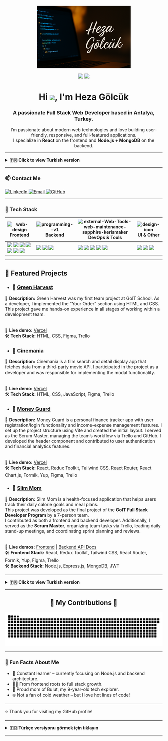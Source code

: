 <p align="center">
  <img src="https://github.com/Hezaarfenn/Hezaarfenn/blob/output/FullStack.png" alt="Heza Gölcük GitHub Banner" width="300px" />
</p>

<div align="center">
  <img height="150" src="https://media4.giphy.com/media/v1.Y2lkPTc5MGI3NjExYWd0bWYxa3A4c244dWYzOTV6ZWlrNW9oOWhmczh6dmFkMmEwZndxYyZlcD12MV9pbnRlcm5hbF9naWZfYnlfaWQmY3Q9Zw/L1R1tvI9svkIWwpVYr/giphy.gif" />
  <img height="150" src="https://media1.giphy.com/media/v1.Y2lkPTc5MGI3NjExN3dxcDl4a3U1MGo1Mng2MHJ5c3Q1OGxrYjhlYmMzZ2Exajl2anBlNCZlcD12MV9pbnRlcm5hbF9naWZfYnlfaWQmY3Q9Zw/1MSVKRopegDjYONwdF/giphy.gif" />
</div>

<h1 align="center">Hi <img align="center" src="https://emojis.slackmojis.com/emojis/images/1577305505/7373/hand_wave.gif?1577305505" width="50" />, I'm Heza Gölcük</h1>
<h3 align="center">A passionate Full Stack Web Developer based in Antalya, Turkey.</h3>

<p align="center">
  I’m passionate about modern web technologies and love building user-friendly, responsive, and full-featured applications.<br/>
  I specialize in <strong>React</strong> on the frontend and <strong>Node.js + MongoDB</strong> on the backend.
</p>

---

<details>
<summary><b>🇹🇷 Click to view Turkish version</b></summary>

<h1 align="center">Merhaba <img align="center" src="https://emojis.slackmojis.com/emojis/images/1577305505/7373/hand_wave.gif?1577305505" width="50" /> Ben Heza Gölcük</h1>
<h3 align="center">Antalya, Türkiye'de yaşayan bir Full Stack Web Geliştiricisiyim.</h3>

<p align="center">
  Modern web teknolojilerine tutku ile bağlıyım. Kullanıcı dostu, duyarlı ve fonksiyonel uygulamalar geliştirmeyi seviyorum.<br/>
  Frontend'de <strong>React</strong>, Backend'de ise <strong>Node.js + MongoDB</strong> ile çalışıyorum.
</p>

</details>

---

### 📫 Contact Me

<p align="left">
  <a href="https://www.linkedin.com/in/heza-g%C3%B6lc%C3%BCk-8a2279312/" target="_blank">
    <img src="https://raw.githubusercontent.com/maurodesouza/profile-readme-generator/master/src/assets/icons/social/linkedin/default.svg" width="52" height="40" alt="LinkedIn" />
  </a>
  <a href="mailto:h.golcuk91@outlook.com" target="_blank">
    <img src="https://upload.wikimedia.org/wikipedia/commons/thumb/7/7e/Gmail_icon_%282020%29.svg/512px-Gmail_icon_%282020%29.svg.png?20221017173631" width="48" alt="Email" />
  </a>
  <a href="https://github.com/hezaarfenn" target="_blank">
    <img src="https://skillicons.dev/icons?i=github" width="40" alt="GitHub" />
  </a>

</p>

---

### 💼 Tech Stack

| <img width="25" height="25" align="center" src="https://img.icons8.com/color/48/web-design.png" alt="web-design"/> Frontend | <img width="30" height="30" align="center" src="https://img.icons8.com/color/48/programming--v1.png" alt="programming--v1"/> Backend | <img width="20" height="20" align="center" src="https://img.icons8.com/external-sapphire-kerismaker/48/external-Web-Tools-web-maintenance-sapphire-kerismaker.png" alt="external-Web-Tools-web-maintenance-sapphire-kerismaker"/> DevOps & Tools | <img width="20" height="20" align="center" src="https://img.icons8.com/color/48/design--v1.png" alt="design-icon"/> UI & Other |
|----------|---------|----------------|------------|
| <img src="https://skillicons.dev/icons?i=html" height="40"/> <img src="https://skillicons.dev/icons?i=css" height="40"/> <img src="https://skillicons.dev/icons?i=js" height="40"/> <img src="https://skillicons.dev/icons?i=react" height="40"/> <img src="https://skillicons.dev/icons?i=redux" height="40"/> <img src="https://skillicons.dev/icons?i=tailwind" height="40"/> <img src="https://cdn.simpleicons.org/bootstrap/7952B3" height="40"/> | <img src="https://skillicons.dev/icons?i=nodejs" height="40"/> <img src="https://skillicons.dev/icons?i=express" height="40"/> <img src="https://skillicons.dev/icons?i=mongodb" height="40"/> | <img src="https://cdn.simpleicons.org/git/F05032" height="40"/> <img src="https://skillicons.dev/icons?i=docker" height="40"/> <img src="https://skillicons.dev/icons?i=postman" height="40"/> <img src="https://skillicons.dev/icons?i=vercel" height="40"/> <img src="https://cdn.jsdelivr.net/gh/devicons/devicon/icons/linux/linux-original.svg" height="40"/> | <img src="https://skillicons.dev/icons?i=figma" height="40"/> <img src="https://skillicons.dev/icons?i=vscode" height="40"/> <img src="https://cdn.simpleicons.org/npm/CB3837" height="40"/> |

---

## 🚀 Featured Projects

- ### 📌 [Green Harvest](https://github.com/Tech-Titans-TT/Green-Harvest)  
🧩 **Description:** Green Harvest was my first team project at GoIT School. As a developer, I implemented the "Your Order" section using HTML and CSS. This project gave me hands-on experience in all stages of working within a development team.  
<br>  
🚀 **Live demo:** [Vercel](https://tech-titans-tt.github.io/Green-Harvest/)  
🛠️ **Tech Stack:** HTML, CSS, Figma, Trello

- ### 📌 [Cinemania](https://github.com/GO-IT-C-TAKIMI/cinemania)  
🧩 **Description:** Cinemania is a film search and detail display app that fetches data from a third-party movie API. I participated in the project as a developer and was responsible for implementing the modal functionality.  
<br>  
🚀 **Live demo:** [Vercel](https://go-it-c-takimi.github.io/cinemania/)  
🛠️ **Tech Stack:** HTML, CSS, JavaScript, Figma, Trello

- ### 📌 [Money Guard](https://github.com/GoIT-Grup-B/Money-Guard)  
🧩 **Description:** Money Guard is a personal finance tracker app with user registration/login functionality and income-expense management features. I set up the project structure using Vite and created the initial layout. I served as the Scrum Master, managing the team’s workflow via Trello and GitHub. I developed the header component and contributed to user authentication and financial analytics features.  
<br>  
🚀 **Live demo:** [Vercel](https://money-guard-finovators.vercel.app)  
🛠️ **Tech Stack:** React, Redux Toolkit, Tailwind CSS, React Router, React Chart.js, Formik, Yup, Figma, Trello

- ### 📌 [Slim Mom](https://github.com/GoIT-Grup-B)  
🧩 **Description:** Slim Mom is a health-focused application that helps users track their daily calorie goals and meal plans.  
This project was developed as the final project of the **GoIT Full Stack Developer Program** by a 7-person team.  
I contributed as both a frontend and backend developer. Additionally, I served as the **Scrum Master**, organizing team tasks via Trello, leading daily stand-up meetings, and coordinating sprint planning and reviews.  
<br>  
🚀 **Live demos:** [Frontend](https://slim-mom-frontend-five.vercel.app) | [Backend API Docs](https://slimmom-backend-s8n8.onrender.com/api-docs/)  
🛠️ **Frontend Stack:** React, Redux Toolkit, Tailwind CSS, React Router, Formik, Yup, Figma, Trello  
🛠️ **Backend Stack:** Node.js, Express.js, MongoDB, JWT

---

<details>
<summary><b>🇹🇷 Click to view Turkish version</b></summary>

## 🚀 Projeler

- ### 📌 [Green Harvest](https://github.com/Tech-Titans-TT/Green-Harvest)
🧩 Kısa açıklama: Green Harvest projesi GoIT School'daki ilk takım projemdi. Bir geliştirici olarak HTML ve CSS kullanarak 'Your Order' bölümünü kodladım ve bir takım projesinde yer alan tüm adımları deneyimleyip öğrendim.
<br></br>
🚀 Canlı demo: [Vercel](https://tech-titans-tt.github.io/Green-Harvest/)  
🛠️ Teknolojiler: Html, CSS, Figma, Trello

- ### 📌 [Cinemania](https://github.com/GO-IT-C-TAKIMI/cinemania)
🧩 Kısa açıklama: Cinemania dış bir film API'sinden veri çeken, film arama ve detay görüntüleme uygulamasıdır.Bu ekip projesine geliştirici olarak katıldım ve modal pencere işlevselliğinin uygulanmasından sorumluydum.
<br></br>
🚀 Canlı demo: [Vercel](https://go-it-c-takimi.github.io/cinemania/)  
🛠️ Teknolojiler: Html, CSS, JavaScript, Figma, Trello

- ### 📌 [Money Guard](https://github.com/GoIT-Grup-B/Money-Guard)
🧩 Kısa açıklama: Money Guard kullanıcıların gelir-giderlerini yönetebileceği, giriş/kayıt sistemine sahip bir kişisel finans takip uygulamasıdır. Projenin Vite ile kurulumunu gerçekleştirdim ve başlangıç taslağını oluşturdum. Scrum master olarak ekip sürecini yönettim, Trello ve GitHub yönetimini üstlendim. Projenin header bölümünü kodladım ve kullanıcı kimlik doğrulama ile finansal analiz bileşenlerine katkıda bulundum.
<br></br>
🚀 Canlı demo: [Vercel](https://money-guard-finovators.vercel.app)  
🛠️ Teknolojiler: React, Redux Toolkit, Tailwind CSS, React Router, React Chart.js, Formik, Yup, Figma, Trello

- ### 📌 [Slim Mom](https://github.com/GoIT-Grup-B)
🧩 Kısa açıklama: Slim Mom kullanıcının kalori hedeflerini ve öğünlerini takip etmesine olanak tanıyan sağlık odaklı bir uygulamadır. Bu proje, GoIT Full Stack Developer Programı'nın final projesi olarak 7 kişilik bir ekip tarafından geliştirilmiştir.
Projede hem frontend hem de backend geliştiricisi olarak görev aldım. Aynı zamanda Scrum Master rolünü üstlenerek, takım görevlerinin Trello üzerinden planlanmasını sağladım, günlük stand-up toplantılarını yönettim ve sprint planlama ile değerlendirme süreçlerini koordine ettim.
<br></br>
🚀 Canlı demolar: [Frontend Vercel-Linki](https://slim-mom-frontend-five.vercel.app), [Backend Vercel-Linki](https://slimmom-backend-s8n8.onrender.com/api-docs/)  
🛠️ Frontend Teknolojiler: React, Redux Toolkit, Tailwind CSS, React Router, Formik, Yup, Figma, Trello
🛠️ Backend Teknolojiler: Node.js, Express.js, MongoDB, JWT

</details>

<!-- ### 📊 GitHub Stats

<p align="center">
  <img src="https://github-readme-stats.vercel.app/api?username=hezaarfenn&show_icons=true&theme=transparent&hide_border=true" />
  <img src="https://github-readme-stats.vercel.app/api/top-langs/?username=hezaarfenn&layout=compact&theme=transparent&hide_border=true" />
  <img src="https://github-readme-streak-stats-eight-nu.vercel.app?user=hezaarfenn&theme=transparent&hide_border=true&border_radius=0" alt="GitHub Streak" />
</p> -->

---

<h2 align="center">🐍 My Contributions 🐍</h2>

<p align="center">
  <img src="https://github.com/Hezaarfenn/Hezaarfenn/blob/output/github-snake-dark.svg" alt="snake gif" />
</p>

---

### 💬 Fun Facts About Me

- 🧠 Constant learner – currently focusing on Node.js and backend architecture.
- 👩‍💻 From frontend roots to full stack growth.
- 🧒 Proud mom of Bulut, my 9-year-old tech explorer.
- ❄️ Not a fan of cold weather – but I love hot lines of code!

---

⭐️ Thank you for visiting my GitHub profile!

---

<details>
<summary><b>🇹🇷 Türkçe versiyonu görmek için tıklayın</b></summary>

### 💬 Hakkımda Mini Bilgiler

- 🧠 Öğrenmeye açık bir geliştiriciyim. Şu an Node.js ve Backend mimarilerine odaklanıyorum.
- 👩‍💻 Frontend’den gelen, backend’le kuvvetlenmiş bir Full Stack yolculuğundayım.
- 🧒 9 yaşındaki oğlum Bulut ile teknoloji dolu bir hayat paylaşıyorum.
- ❄️ Soğuk havaları pek sevmem ama sıcak kod satırlarını çok severim!

---

⭐️ GitHub profilimi ziyaret ettiğiniz için teşekkürler!

</details>

---

